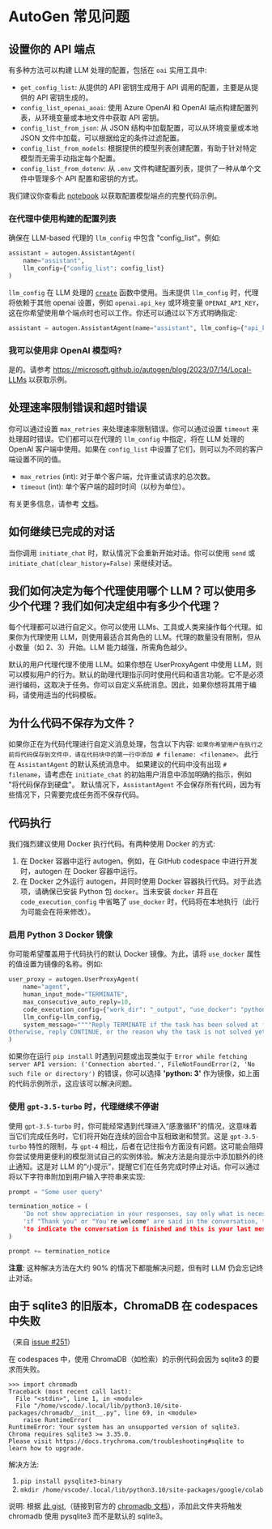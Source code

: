 # AutoGen 常见问题

## 设置你的 API 端点

有多种方法可以构建 LLM 处理的配置，包括在 `oai` 实用工具中:

- `get_config_list`: 从提供的 API 密钥生成用于 API 调用的配置，主要是从提供的 API 密钥生成的。
- `config_list_openai_aoai`: 使用 Azure OpenAI 和 OpenAI 端点构建配置列表，从环境变量或本地文件中获取 API 密钥。
- `config_list_from_json`: 从 JSON 结构中加载配置，可以从环境变量或本地 JSON 文件中加载，可以根据给定的条件过滤配置。
- `config_list_from_models`: 根据提供的模型列表创建配置，有助于针对特定模型而无需手动指定每个配置。
- `config_list_from_dotenv`: 从 `.env` 文件构建配置列表，提供了一种从单个文件中管理多个 API 配置和密钥的方式。

我们建议你查看此 [notebook](https://github.com/microsoft/autogen/blob/main/notebook/oai_openai_utils.ipynb) 以获取配置模型端点的完整代码示例。

### 在代理中使用构建的配置列表

确保在 LLM-based 代理的 `llm_config` 中包含 "config_list"。例如:
```python
assistant = autogen.AssistantAgent(
    name="assistant",
    llm_config={"config_list": config_list}
)
```

`llm_config` 在 LLM 处理的 [`create`](/docs/reference/oai/client#create) 函数中使用。当未提供 `llm_config` 时，代理将依赖于其他 openai 设置，例如 `openai.api_key` 或环境变量 `OPENAI_API_KEY`，这在你希望使用单个端点时也可以工作。你还可以通过以下方式明确指定:
```python
assistant = autogen.AssistantAgent(name="assistant", llm_config={"api_key": ...})
```

### 我可以使用非 OpenAI 模型吗?

是的。请参考 https://microsoft.github.io/autogen/blog/2023/07/14/Local-LLMs 以获取示例。

## 处理速率限制错误和超时错误

你可以通过设置 `max_retries` 来处理速率限制错误。你可以通过设置 `timeout` 来处理超时错误。它们都可以在代理的 `llm_config` 中指定，将在 LLM 处理的 OpenAI 客户端中使用。如果在 `config_list` 中设置了它们，则可以为不同的客户端设置不同的值。

- `max_retries` (int): 对于单个客户端，允许重试请求的总次数。
- `timeout` (int): 单个客户端的超时时间（以秒为单位）。

有关更多信息，请参考 [文档](/docs/Use-Cases/enhanced_inference#runtime-error)。

## 如何继续已完成的对话

当你调用 `initiate_chat` 时，默认情况下会重新开始对话。你可以使用 `send` 或 `initiate_chat(clear_history=False)` 来继续对话。

## 我们如何决定为每个代理使用哪个 LLM？可以使用多少个代理？我们如何决定组中有多少个代理？

每个代理都可以进行自定义。你可以使用 LLMs、工具或人类来操作每个代理。如果你为代理使用 LLM，则使用最适合其角色的 LLM。代理的数量没有限制，但从小数量（如 2、3）开始。LLM 能力越强，所需角色越少。

默认的用户代理代理不使用 LLM。如果你想在 UserProxyAgent 中使用 LLM，则可以模拟用户的行为。默认的助理代理指示同时使用代码和语言功能。它不是必须进行编码，这取决于任务。你可以自定义系统消息。因此，如果你想将其用于编码，请使用适当的代码模板。

## 为什么代码不保存为文件？

如果你正在为代码代理进行自定义消息处理，包含以下内容:
`如果你希望用户在执行之前将代码保存到文件中，请在代码块中的第一行中添加 # filename: <filename>。`
此行在 `AssistantAgent` 的默认系统消息中。
如果建议的代码中没有出现 `# filename`，请考虑在 `initiate_chat` 的初始用户消息中添加明确的指示，例如 "将代码保存到硬盘"。
默认情况下，`AssistantAgent` 不会保存所有代码，因为有些情况下，只需要完成任务而不保存代码。

## 代码执行

我们强烈建议使用 Docker 执行代码。有两种使用 Docker 的方式:

1. 在 Docker 容器中运行 autogen。例如，在 GitHub codespace 中进行开发时，autogen 在 Docker 容器中运行。
2. 在 Docker 之外运行 autogen，并同时使用 Docker 容器执行代码。对于此选项，请确保已安装 Python 包 `docker`。当未安装 `docker` 并且在 `code_execution_config` 中省略了 `use_docker` 时，代码将在本地执行（此行为可能会在将来修改）。

### 启用 Python 3 Docker 镜像

你可能希望覆盖用于代码执行的默认 Docker 镜像。为此，请将 `use_docker` 属性的值设置为镜像的名称。例如:
```python
user_proxy = autogen.UserProxyAgent(
    name="agent",
    human_input_mode="TERMINATE",
    max_consecutive_auto_reply=10,
    code_execution_config={"work_dir": "_output", "use_docker": "python:3"},
    llm_config=llm_config,
    system_message=""""Reply TERMINATE if the task has been solved at full satisfaction.
Otherwise, reply CONTINUE, or the reason why the task is not solved yet."""
)
```

如果你在运行 `pip install` 时遇到问题或出现类似于 `Error while fetching server API version: ('Connection aborted.', FileNotFoundError(2, 'No such file or directory')` 的错误，你可以选择 **'python: 3'** 作为镜像，如上面的代码示例所示，这应该可以解决问题。

### 使用 `gpt-3.5-turbo` 时，代理继续不停谢

使用 `gpt-3.5-turbo` 时，你可能经常遇到代理进入“感激循环”的情况，这意味着当它们完成任务时，它们将开始在连续的回合中互相致谢和赞赏。这是 `gpt-3.5-turbo` 特性的限制，与 `gpt-4` 相比，后者在记住指令方面没有问题。这可能会阻碍你尝试使用更便利的模型测试自己的实例体验。解决方法是向提示中添加额外的终止通知。这是对 LLM 的“小提示”，提醒它们在任务完成时停止对话。你可以通过将以下字符串附加到用户输入字符串来实现:
```python
prompt = "Some user query"

termination_notice = (
    'Do not show appreciation in your responses, say only what is necessary. '
    'if "Thank you" or "You're welcome" are said in the conversation, then say TERMINATE '
    'to indicate the conversation is finished and this is your last message.'
)

prompt += termination_notice
```

**注意**: 这种解决方法在大约 90% 的情况下都能解决问题，但有时 LLM 仍会忘记终止对话。

## 由于 sqlite3 的旧版本，ChromaDB 在 codespaces 中失败

（来自 [issue #251](https://github.com/microsoft/autogen/issues/251)）

在 codespaces 中，使用 ChromaDB（如检索）的示例代码会因为 sqlite3 的要求而失败。
```
>>> import chromadb
Traceback (most recent call last):
  File "<stdin>", line 1, in <module>
  File "/home/vscode/.local/lib/python3.10/site-packages/chromadb/__init__.py", line 69, in <module>
    raise RuntimeError(
RuntimeError: Your system has an unsupported version of sqlite3. Chroma requires sqlite3 >= 3.35.0.
Please visit https://docs.trychroma.com/troubleshooting#sqlite to learn how to upgrade.
```

解决方法:
1. `pip install pysqlite3-binary`
2. `mkdir /home/vscode/.local/lib/python3.10/site-packages/google/colab`

说明:
根据 [此 gist](https://gist.github.com/defulmere/8b9695e415a44271061cc8e272f3c300?permalink_comment_id=4711478#gistcomment-4711478),（链接到官方的 [chromadb 文档](https://docs.trychroma.com/troubleshooting#sqlite)），添加此文件夹将触发 chromadb 使用 pysqlite3 而不是默认的 sqlite3。
